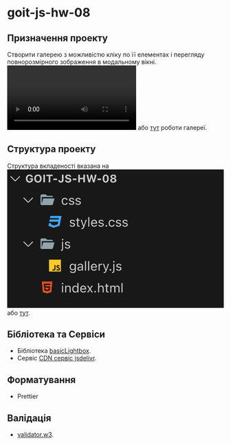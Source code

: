 <!-- @format -->

# goit-js-hw-08

## Призначення проекту

Створити галерею з можливістю кліку по її елементах і перегляду повнорозмірного зображення в модальному вікні. ![Подивись демовідео](./images/demo%20video.mp4) або [тут](https://goitlmsstorage.b-cdn.net/baa63960-09b4-4a6e-9f8a-c4a9276e0e76IMG_2064.MP4) роботи галереї.

## Структура проекту

Структура вкладеності вказана на ![схемі](./images/scheme.png) або [тут](https://s3.eu-north-1.amazonaws.com/lms.goit.files/707badf5-368a-42fc-82f2-b156ede5dfe28.png).

## Бібліотека та Сервіси

- Бібліотека [basicLightbox](https://github.com/electerious/basicLightbox/tree/master).
- Сервіс [CDN сервіс jsdelivr](https://www.jsdelivr.com/package/npm/basiclightbox?path=dist).

## Форматування

- Prettier

## Валідація

- [validator.w3](http://validator.w3.org/nu/).
